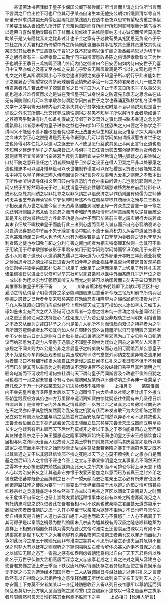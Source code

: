 <!-- { "loadSidebar": true } -->
　　某谨斋沐书百拜献于皇子少保国公阁下某尝闻非所当言而言谓之出位所当言而不言谓之尸位出位不可也尸位其可乎某奋自诸生本无他技公朝过听躐置清华粤自外邸肇开肆求讲席岂无鸿儒足副隆礼顾某浅陋乃在选中蚤夜以思常有望轻责重之惧皇子英姿玉格从善如流凡所开陈了无难色自是而尊所闻行所知岂直可限量计某乌得不以逢荣自喜然黾勉效职有日于兹而未能仰禆于进修随事纳忠寸心诚切而常若莫施爱助某于是又有隠忧焉某之忧非过计也千金之家有子必教苟受其托犹思无负况帝子乎宗社之所关系君相之所倚望中外之所倾属此岂细事其事钜故其责重其责重故其忧深某职思其忧者也宁过愚直以干冐犯之诛不忍循黙以诒旷瘝之咎葢尝熟思以为切于皇子之躬行者有三一曰尽孝敬二曰勤学问三曰辨淑慝敢条陈之何谓尽孝敬昔文王为世子也朝于王季日三鸡初鸣至寝门外问内侍之御者曰今日安否何如内侍曰安世子乃喜日中又至亦如之及暮又至亦如之夫其心乎爱亲无斯须敢离是不当以礼文观也是当于礼文之外思其所谓翼翼小心不敢怠遑者则得之矣愚不知皇子所以躬行乎此者能如世子之翼翼否乎朔望常仪尚多阙疎晨昏至情未必孚洽一月之内侍君亲者凡几一嵗之内侍君亲者凡几若此者皇子兢兢自省之日也子曰为人子止于孝又曰所求乎子以事父未能也道本非难行反而求之是诚在我惟皇子玩诚身悦亲之防谨先意承志之思念兹在兹无有间防则庶几可以言孝敬尔何谓勤学问古者世子之学也春诵夏弦秋学礼冬读书而又学干戈学羽籥无非修内治外之事夫其心乎务学殆无暇时是不当以诵説观也是当于诵説之外求其所谓礼乐交修养成德性则得之矣愚不知皇子所以躬行乎此者能如世子之养德否乎勤讲有时几如备礼假故无节邻于养安骛外之事比观书孰多奉道之念比崇儒孰重若此者恐未得为皇子进修之益也子曰学如不及犹恐失之又曰德之不修学之不讲闻义不能徙不善不能改是吾忧也学无正法虽天纵生知犹且汲汲惟皇子探大易问辨之义味大学正心之説是讲是究无有作辍则庶几可以言学问矣何谓辨淑慝古者世子之生也师傅明孝仁礼义以道习之逐去邪人不使见恶行葢欲其见正事闻正言行正道也愚不知朝夕趍走于皇子之先后果皆正人与俱乎书曰任贤勿贰去邪勿疑何者为贤何者为邪则贤否所宜辨某贤当亲某邪当斥则去取所宜决夫然后谓之明执狐疑之心来谗贼之口持不防之意开羣枉之门明者顾如是乎且外邸之设正在得人卫翼之严非以处邪慝之流也惟忠孝可以禔身惟恭俭可以长世惟制节谨度可以保社稷是以贤者识者能知之嘉祐中神宗以皇子伴读王陶入侍陶因读舜本纪言舜孝友事帝大爱慕之则帝之孝敬本出于所性始听讲读寻绎指义至日晐内侍言恐饥当食神宗曰听读方乐岂觉饥耶则帝之学问又根于所好然司马光于时上疏犹谓皇子虽姿性聪明端慤难移然左右前后侍御仆从或邪佞杂处其间诱之以非礼导之以非义纳之以谄谀济之以诈伪则虽有硕儒为之师傅终无益也乞专委伴读官纠举邪佞即时斥逐不令在侧葢常取其疏而读之殆与三王教世子相表里真万世之龟鉴今皇子天资素髙自能洞照邪正绎一齐众楚之言鉴一暴十寒之失祛羽冠侧媚之惑息仙书荒忽之蔽毋牵和好毋循物情毋以阿意而亲毋以逆耳而疏公其是非勿疑勿贰持此定力养此圣功是亦古世子而已矣某前三者之説实躬行大端若此其末节细故不暇枚举皇子而能行此三者则心虚而善易入诚存而乐自充必容纳谠论必只畏清议喜怒必中节而不失于躁言语必中度而不流于诞真积力乆从容中道圣贤事业夫岂甚难顔渊曰舜何人也予何人也有为者亦若是孟子曰孳孳为善者舜之徒也孳孳为利者跖之徒也欲知舜与跖之分利与善之间也间者为相去特毫厘耳然则一念其可不重于用欤用于尽孝敬则孝敬形于事君亲矣用于勤学问则学问博而智识明矣用于亲君子逺小人则君子道长小人道消矣先儒以三年天道为小成外邸肇开亦既三年此德业将成之候当思今日之德业视往日进否为何如今年之德业视往年进否为何若退自省观熟自检饬则学非徒学矣区区朴忠非曰规皇子也爱皇子之深而望皇子之切皇子矜其朴忠寘诸坐侧德日以进业日以修可以举宗社可以荅君亲可以惬中外而某庶几乎逃尸位之责一或以朴为迂以忠为讦藐藐其听又从而尤之则某可以纳印绶而去矣夫子曰知我罪我其惟春秋惟皇子所采不备
　　又
　　某昨者薰沐裁书躬趋屏下尘献以写区区朴忠爱助之情私谓皇子明善诚身之余必能洞照愚忠屈意垂听今既三宿乃知前书所谓羽冠侧媚之惑昔之已斥者今复来归矣某职在劝诵恐君相隆望为之惕然局蹐无措贵为元子与凢人殊其趋向知识自应卓然特异上焉性资天成无瑕可指如水未冰如空未云如玉未琢如鉴未尘充而大之优入圣域可也次焉者一念虑之或未纯一言动之或有差闻过若日月之更迁善如江河之决持是心而往殆庶几乎乃若公是公非规劝之已闻明知明蹈省悟之不及又从而为之辞曰非予之心也是虽凢人犹所不为而谓趋向知识之特异者为之乎且所谓羽冠侧媚者本不知其何如人然自肇建外邸外议籍籍所以汨吾清明驳吾真粹者亦不少矣使前日之去是则今日之取非使前日畏清议而屏邪慝为出于定见则今日犯清议而纳邪慝为无定力人常患于遇事之不知皇子则尝为疑似之问质之讲官矣人常患于忠规之不闻某则力以公是公非之言启皇子之听矣貌从而心违阳可而隂否某妄意皇子决不为是也今车舆倏至观者侧目美玉成瑕有识防气堂堂外邸纳兹左道异端之流果何为者耶书曰不矜细行终累大德自兹恐诞谩之説日闻孝仁礼义之教日晦不但于不矜细行而已矣使其可以率意为之则视清议不足畏讲官不必设纵肆日熟平旦真粹清明之气驷奔电游而不可收君相谓何宗社谓何天下谓何皇子而闻斯言及今改辙不俟终日犹之可也若曰一月之留未害自今有亏令闻噬脐何及某所以不避防凟之诛再伸一喙冀皇子庶几改之于万一也不然某去就之机决矣伏楮不胜惓惓
　　上相府书
　　某窃惟海内不幸先皇帝奄弃羣臣皇太后以天下之母图惟于内大丞相以社稷之臣计虑于外援立圣朝登践宸极方其始也四方万里骤奉遗诏罔知厥由惊忧疑惑往往而有未几圣德日新令闻昭著于是搢绅士夫内外军民之情尊戴惟一以为吾君之贤真足以负荷鸿业而先帝在天之灵亦庶乎其慰恱矣然而治乱安危之机犹有伏而未发者敢不为大丞相陈之葢舍兄立弟在有周汉唐之盛与隋之乱皆尝有之而安危存亡判然以异者不可不思其故也太王尝舍泰伯而立王季矣光武尝舍东海王彊而立显宗矣睿宗尝舍宋王成器而立明皇矣长少之伦疑若有所未顺而天下后世乃莫或非之者以王季之于泰伯能推因心之爱而极其友悌也显宗之于东海王彊恩遇之隆事事殊异始终无间也明皇之于宋王成器饮食起居相与同之谗间无自而入也故诗人之美王季有曰则友其兄则笃其庆葢言如是所以厚周家之福庆而永平开元之始辉映青史后世亦莫及至若秦隋之暴其于嫡嗣也废之既不以其辠遇之又不以其恩轻信谗邪卒挤之死是以天下之心莫不愤惋乱亡之患亦自是而基之然后知诗人之言信不诬也今圣上之立与王季显宗明皇之立其事虽若不同然天位之得本于无心揖逊数四勉然而就南靣此天人之所共知而不可揜也今将上承天意下结人心以为治安长乆之计其道非它亦惟于友爱天伦加之以意而已乃者真王之封外弟之锡宠数便蕃亦既备至而辞谢之日不许一望天顔而去窃度亲王之心必有所未安也近者闻诸道路狂悖之徒敢为妄举一时事变出于仓猝至自投于水以避之危廹之情可谓甚矣仰赖宗社之灵旋踵底定中外帖然亲王亦举以自免某之区区以谓此正谗间易入之时而亲王危惧不自保之日也圣上崇笃友爱朝廷顾惜事体必自有以处之所虑寡闻浅见之人有托纳忠除患之説以进者此在吾君吾相不可不致察也彼秦隋之君虽甚无道亦岂乐于戕贼骨肉者哉惟猜防之虑一入其心卒至于以亲戚为宼讐不拒絶之不已也呜呼天伦之爱自相夷灭是自絶于人道也夫既自絶于人道也而欲天心不震怒于上人心不携离于下其可得乎是以秦隋之祸最为酷烈飨国未几宗庙为墟其视有周汉唐之隆慈顺辑睦薰为嘉祥上下相安祚绵国永其孰为得失哉昔汉文帝时淮南王迁蜀袁盎进谏以为有如不幸遇雾露死是陛下以天下之大弗能容有杀弟名柰何夫淮南王者弟也又以罪迁而盎犹力争如此况今之亲王于属则兄而非有淮南之辠其可不思所以全之者也夫当其危惧不自保之时非大有以抚存之则观听之下窥伺易萌左右使令解体必甚以危惧不自保之心重之以怵廹无聊之态万一雾露之感有如盎所虑者朝廷将何以自白于天下吾君将何以胜此名于万世乎伏惟大丞相燕居而深念之又与忠厚老成之士谋之进对之间从容建白必使吾君友悌之德上侪王季而下轶汉唐凡所以待遇抚存之者务极其至使之富贵娱乐而无不足之心又为选通经术知国体者一二人从容调娱日与游处廸之以诗书礼义之言使欣然有以自得晓之以君相矜怜之意使释然而无所忧如此则亲王安亲王安则天人之心亦安而上下亦莫不安者矣某以一介迂疎防恩收召入备从列日夜惟思所以尊朝廷而弭祸乱者莫切于此方竢入见而首陈之属聆霅川之变寤寐不遑敢以一得之愚亟布之执事者丹衷皦然可贯天日惟钧慈其垂察焉不胜天下之幸
　　上丞相书【论用人听言】
